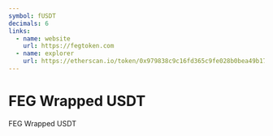 ```yaml
---
symbol: fUSDT
decimals: 6
links:
  - name: website
    url: https://fegtoken.com
  - name: explorer
    url: https://etherscan.io/token/0x979838c9c16fd365c9fe028b0bea49b1750d86e9
---
```


# FEG Wrapped USDT

FEG Wrapped USDT

